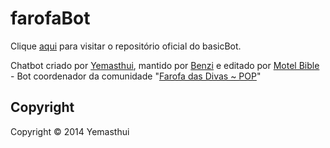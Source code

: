 farofaBot
=========
Clique [aqui](https://github.com/Yemasthui/basicBot) para visitar o repositório oficial do basicBot.

Chatbot criado por [Yemasthui](https://github.com/Yemasthui), mantido por [Benzi](https://github.com/Benzi) e editado por [Motel Bible](https://github.com/motelbible) - Bot coordenador da comunidade "[Farofa das Divas ~ POP](https://plug.dj/farofa-das-divas-pop)"

Copyright
---------
Copyright &copy; 2014 Yemasthui
